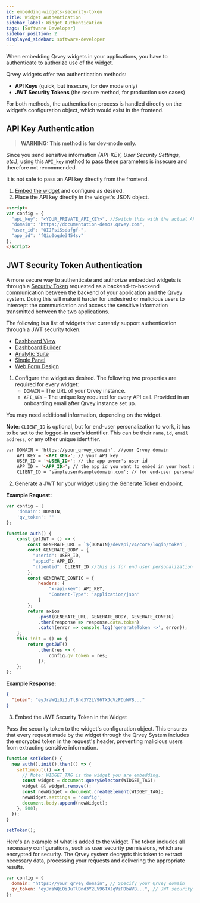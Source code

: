 ```yaml
---
id: embedding-widgets-security-token
title: Widget Authentication
sidebar_label: Widget Authentication
tags: [Software Developer]
sidebar_position: 2
displayed_sidebar: software-developer
---
```

<div style={{textAlign: "justify"}}>

When embedding Qrvey widgets in your applications, you have to authenticate to authorize use of the widget. 

Qrvey widgets offer two authentication methods:

- **API Keys** (quick, but insecure, for dev mode only)
- **JWT Security Tokens** (the secure method, for production use cases)

For both methods, the authentication process is handled directly on the widget’s configuration object, which would exist in the frontend. 


## API Key Authentication

> **WARNING: This method is for dev-mode only.**

Since you send sensitive information *(API-KEY, User Security Settings, etc.)*, using this `API_key` method to pass these parameters is insecure and therefore not recommended.

It is not safe to pass an API key directly from the frontend.

1. [Embed the widget](./overview-of-embedding-and-widgets#how-to-embed-a-widget) and configure as desired.
2. Place the API key directly in the widget's JSON object.

```html
<script>
var config = {
  "api_key": "<YOUR_PRIVATE_API_KEY>", //Switch this with the actual API key.
  "domain": "https://documentation-demos.qrvey.com",
  "user_id": "OIJFsiSsdafgf-",
  "app_id": "fQiu0ogde3454sv"
};
</script>
```

## JWT Security Token Authentication

A more secure way to authenticate and authorize embedded widgets is through a <a href="https://tools.ietf.org/html/rfc6749#section-1.4" target="_blank">Security Token</a> requested as a backend-to-backend communication between the backend of your application and the Qrvey system. Doing this will make it harder for undesired or malicious users to intercept the communication and access the sensitive information transmitted between the two applications.


  The following is a list of widgets that currently support authentication through a JWT security token.
  * [Dashboard View](../04-Embedding%20Qrvey%20Widgets/05-Widgets/dashboard-view.md)
  * [Dashboard Builder](../04-Embedding%20Qrvey%20Widgets/05-Widgets/dashboard-builder.md)
  * [Analytic Suite](../04-Embedding%20Qrvey%20Widgets/05-Widgets/analytic-suite.md)
  * [Single Panel](../04-Embedding%20Qrvey%20Widgets/05-Widgets/single-panel.md)
  * [Web Form Design](../04-Embedding%20Qrvey%20Widgets/05-Widgets/web-forms.md)

1. Configure the widget as desired. The following two properties are required for every widget:
    - `DOMAIN` – The URL of your Qrvey instance.
    - `API_KEY` – The unique key required for every API call. Provided in an onboarding email after Qrvey instance set up.
  
  You may need additional information, depending on the widget.
  
  **Note**: `CLIENT_ID` is optional, but for end-user personalization to work, it has to be set to the logged-in user’s identifier. This can be their `name`, `id`, `email address`, or any other unique identifier.

  ```html
  var DOMAIN = 'https://your_qrvey_domain', //your Qrvey domain
      API_KEY = '<API_KEY>'; // your API key
      USER_ID = '<USER_ID>'; // the app owner's user id
      APP_ID = '<APP_ID>'; // the app id you want to embed in your host application
      CLIENT_ID = 'sampleuser@sampledomain.com'; // for end-user personalization
  ```


2. Generate a JWT for your widget using the <a href="https://qrvey.stoplight.io/docs/qrvey-api-doc/ff0303fef339a-generate-token-for-creators" target="_blank">Generate Token</a> endpoint.

  **Example Request:**

  ```js
  var config = {
      'domain': DOMAIN,
      'qv_token': ''
  };

  function auth() {
      const getJWT = () => {
          const GENERATE_URL = `${DOMAIN}/devapi/v4/core/login/token`;
          const GENERATE_BODY = {
            "userid": USER_ID,
            "appid": APP_ID,
            "clientid": CLIENT_ID //this is for end user personalization
          };
          const GENERATE_CONFIG = {
              headers: {
                  "x-api-key": API_KEY,
                  "Content-Type": 'application/json'
              }
          };
          return axios
              .post(GENERATE_URL, GENERATE_BODY, GENERATE_CONFIG)
              .then(response => response.data.token)
              .catch(error => console.log('generateToken ->', error));
      };
      this.init = () => {
          return getJWT()
              .then(res => {
                  config.qv_token = res;
              });
      };
  };
  ```

  **Example Response:**

  ```json
  {
    "token": "eyJraWQiOiJuTlBnd3Y2LV96TXJqVzFDbWVB..."
  }
  ```

3. Embed the JWT Security Token in the Widget

  Pass the security token to the widget's configuration object. This ensures that every request made by the widget through the Qrvey System includes the encrypted token in the request's header, preventing malicious users from extracting sensitive information.

  ```js
  function setToken() {
    new auth().init().then(() => {
      setTimeout(() => {
        // Note: WIDGET_TAG is the widget you are embedding.
        const widget = document.querySelector(WIDGET_TAG);
        widget && widget.remove();
        const newWidget = document.createElement(WIDGET_TAG);
        newWidget.settings = 'config';
        document.body.append(newWidget);
      }, 500);
    });
  }

  setToken();

  ```

  Here's an example of what is added to the widget. The token includes all necessary configurations, such as user security permissions, which are encrypted for security. The Qrvey system decrypts this token to extract necessary data, processing your requests and delivering the appropriate results.

  ```js
  var config = {
    domain: "https://your_qrvey_domain", // Specify your Qrvey domain
    qv_token: "eyJraWQiOiJuTlBnd3Y2LV96TXJqVzFDbWVB...", // JWT security token
  };
  ```


</div>



